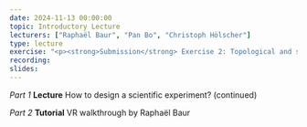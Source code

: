 ```yaml
---
date: 2024-11-13 00:00:00
topic: Introductory Lecture
lecturers: ["Raphaël Baur", "Pan Bo", "Christoph Hölscher"]
type: lecture
exercise: "<p><strong>Submission</strong> Exercise 2: Topological and spatial Analysis</p><strong>Handout</strong> Exercise 3: Running the VR experiment</p>"
recording:
slides:
---
```


_Part 1_ **Lecture** How to design a scientific experiment? (continued)

_Part 2_ **Tutorial** VR walkthrough by Raphaël Baur